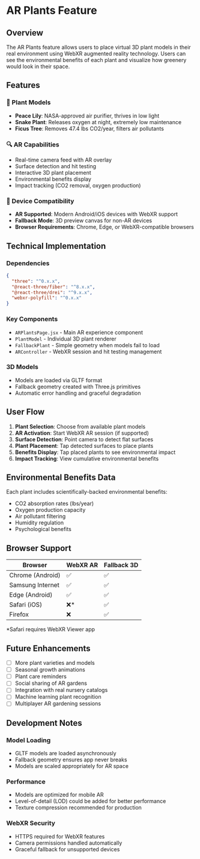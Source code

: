 # AR Plants Feature

## Overview
The AR Plants feature allows users to place virtual 3D plant models in their real environment using WebXR augmented reality technology. Users can see the environmental benefits of each plant and visualize how greenery would look in their space.

## Features

### 🌱 Plant Models
- **Peace Lily**: NASA-approved air purifier, thrives in low light
- **Snake Plant**: Releases oxygen at night, extremely low maintenance  
- **Ficus Tree**: Removes 47.4 lbs CO2/year, filters air pollutants

### 🔍 AR Capabilities
- Real-time camera feed with AR overlay
- Surface detection and hit testing
- Interactive 3D plant placement
- Environmental benefits display
- Impact tracking (CO2 removal, oxygen production)

### 📱 Device Compatibility
- **AR Supported**: Modern Android/iOS devices with WebXR support
- **Fallback Mode**: 3D preview canvas for non-AR devices
- **Browser Requirements**: Chrome, Edge, or WebXR-compatible browsers

## Technical Implementation

### Dependencies
```json
{
  "three": "^0.x.x",
  "@react-three/fiber": "^8.x.x", 
  "@react-three/drei": "^9.x.x",
  "webxr-polyfill": "^0.x.x"
}
```

### Key Components
- `ARPlantsPage.jsx` - Main AR experience component
- `PlantModel` - Individual 3D plant renderer
- `FallbackPlant` - Simple geometry when models fail to load
- `ARController` - WebXR session and hit testing management

### 3D Models
- Models are loaded via GLTF format
- Fallback geometry created with Three.js primitives
- Automatic error handling and graceful degradation

## User Flow

1. **Plant Selection**: Choose from available plant models
2. **AR Activation**: Start WebXR AR session (if supported)
3. **Surface Detection**: Point camera to detect flat surfaces
4. **Plant Placement**: Tap detected surfaces to place plants
5. **Benefits Display**: Tap placed plants to see environmental impact
6. **Impact Tracking**: View cumulative environmental benefits

## Environmental Benefits Data

Each plant includes scientifically-backed environmental benefits:
- CO2 absorption rates (lbs/year)
- Oxygen production capacity
- Air pollutant filtering
- Humidity regulation
- Psychological benefits

## Browser Support

| Browser | WebXR AR | Fallback 3D |
|---------|----------|-------------|
| Chrome (Android) | ✅ | ✅ |  
| Samsung Internet | ✅ | ✅ |
| Edge (Android) | ✅ | ✅ |
| Safari (iOS) | ❌* | ✅ |
| Firefox | ❌ | ✅ |

*Safari requires WebXR Viewer app

## Future Enhancements

- [ ] More plant varieties and models
- [ ] Seasonal growth animations  
- [ ] Plant care reminders
- [ ] Social sharing of AR gardens
- [ ] Integration with real nursery catalogs
- [ ] Machine learning plant recognition
- [ ] Multiplayer AR gardening sessions

## Development Notes

### Model Loading
- GLTF models are loaded asynchronously
- Fallback geometry ensures app never breaks
- Models are scaled appropriately for AR space

### Performance
- Models are optimized for mobile AR
- Level-of-detail (LOD) could be added for better performance
- Texture compression recommended for production

### WebXR Security
- HTTPS required for WebXR features
- Camera permissions handled automatically
- Graceful fallback for unsupported devices
